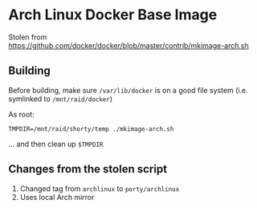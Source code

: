# Arch Linux Docker Base Image

Stolen from https://github.com/docker/docker/blob/master/contrib/mkimage-arch.sh

## Building

Before building, make sure `/var/lib/docker` is on a good file system (i.e.
symlinked to `/mnt/raid/docker`)

As root:

```
TMPDIR=/mnt/raid/shorty/temp ./mkimage-arch.sh
```

... and then clean up `$TMPDIR`

## Changes from the stolen script

1. Changed tag from `archlinux` to `porty/archlinux`
1. Uses local Arch mirror
